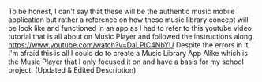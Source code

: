 To be honest, I can't say that these will be the authentic music mobile application but rather a reference on how these music library concept will be look like and functioned in an app as I had to refer to this youtube video tutorial that is all about on Music Player and followed the instructions along.
https://www.youtube.com/watch?v=DaLPIC4NbYU
Despite the errors in it, I'm afraid this is all I could do to create a Music Library App Alike which is the Music Player that I only focused it on and have a basis for my school project. (Updated & Edited Description)
